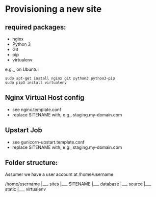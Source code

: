 Provisioning a new site
=======================

## required packages:

* nginx
* Python 3
* Git
* pip
* virtualenv

e.g.,, on Ubuntu:

    sudo apt-get install nginx git python3 python3-pip
    sudo pip3 install virtualenv

## Nginx Virtual Host config

* see nginx.template.conf
* replace SITENAME with, e.g., staging.my-domain.com

## Upstart Job

* see gunicorn-upstart.template.conf
* replace SITENAME with, e.g., staging.my-domain.com

## Folder structure:
Assumer we have a user account at /home/username

/home/username
|___ sites
     |___ SITENAME
          |___ database
          |___ source
          |___ static
          |___ virtualenv
